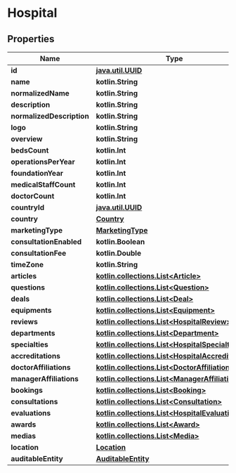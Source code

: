 
# Hospital

## Properties
Name | Type | Description | Notes
------------ | ------------- | ------------- | -------------
**id** | [**java.util.UUID**](java.util.UUID.md) |  |  [optional]
**name** | **kotlin.String** |  |  [optional]
**normalizedName** | **kotlin.String** |  |  [optional]
**description** | **kotlin.String** |  |  [optional]
**normalizedDescription** | **kotlin.String** |  |  [optional]
**logo** | **kotlin.String** |  |  [optional]
**overview** | **kotlin.String** |  |  [optional]
**bedsCount** | **kotlin.Int** |  |  [optional]
**operationsPerYear** | **kotlin.Int** |  |  [optional]
**foundationYear** | **kotlin.Int** |  |  [optional]
**medicalStaffCount** | **kotlin.Int** |  |  [optional]
**doctorCount** | **kotlin.Int** |  |  [optional]
**countryId** | [**java.util.UUID**](java.util.UUID.md) |  |  [optional]
**country** | [**Country**](Country.md) |  |  [optional]
**marketingType** | [**MarketingType**](MarketingType.md) |  |  [optional]
**consultationEnabled** | **kotlin.Boolean** |  |  [optional]
**consultationFee** | **kotlin.Double** |  |  [optional]
**timeZone** | **kotlin.String** |  |  [optional]
**articles** | [**kotlin.collections.List&lt;Article&gt;**](Article.md) |  |  [optional]
**questions** | [**kotlin.collections.List&lt;Question&gt;**](Question.md) |  |  [optional]
**deals** | [**kotlin.collections.List&lt;Deal&gt;**](Deal.md) |  |  [optional]
**equipments** | [**kotlin.collections.List&lt;Equipment&gt;**](Equipment.md) |  |  [optional]
**reviews** | [**kotlin.collections.List&lt;HospitalReview&gt;**](HospitalReview.md) |  |  [optional]
**departments** | [**kotlin.collections.List&lt;Department&gt;**](Department.md) |  |  [optional]
**specialties** | [**kotlin.collections.List&lt;HospitalSpecialty&gt;**](HospitalSpecialty.md) |  |  [optional]
**accreditations** | [**kotlin.collections.List&lt;HospitalAccreditation&gt;**](HospitalAccreditation.md) |  |  [optional]
**doctorAffiliations** | [**kotlin.collections.List&lt;DoctorAffiliation&gt;**](DoctorAffiliation.md) |  |  [optional]
**managerAffiliations** | [**kotlin.collections.List&lt;ManagerAffiliation&gt;**](ManagerAffiliation.md) |  |  [optional]
**bookings** | [**kotlin.collections.List&lt;Booking&gt;**](Booking.md) |  |  [optional]
**consultations** | [**kotlin.collections.List&lt;Consultation&gt;**](Consultation.md) |  |  [optional]
**evaluations** | [**kotlin.collections.List&lt;HospitalEvaluation&gt;**](HospitalEvaluation.md) |  |  [optional]
**awards** | [**kotlin.collections.List&lt;Award&gt;**](Award.md) |  |  [optional]
**medias** | [**kotlin.collections.List&lt;Media&gt;**](Media.md) |  |  [optional]
**location** | [**Location**](Location.md) |  |  [optional]
**auditableEntity** | [**AuditableEntity**](AuditableEntity.md) |  |  [optional]



